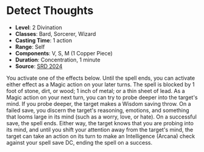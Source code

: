 # Detect Thoughts

- **Level**: 2 Divination
- **Classes**: Bard, Sorcerer, Wizard
- **Casting Time**: 1 action
- **Range**: Self
- **Components**: V, S, M (1 Copper Piece)
- **Duration**: Concentration, 1 minute
- **Source**: [SRD 2024](../../../srds/SRD_2024.pdf)

You activate one of the effects below. Until the spell ends, you can activate either effect as a Magic action on your later turns. The spell is blocked by 1 foot of stone, dirt, or wood; 1 inch of metal; or a thin sheet of lead. As a Magic action on your next turn, you can try to probe deeper into the target's mind. If you probe deeper, the target makes a Wisdom saving throw. On a failed save, you discern the target's reasoning, emotions, and something that looms large in its mind (such as a worry, love, or hate). On a successful save, the spell ends. Either way, the target knows that you are probing into its mind, and until you shift your attention away from the target's mind, the target can take an action on its turn to make an Intelligence (Arcana) check against your spell save DC, ending the spell on a success.

